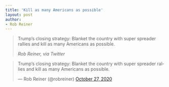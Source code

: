 ```yaml
---
title: 'Kill as many Americans as possible'
layout: post
author:
- Rob Reiner
---
```


> Trump’s closing strategy: Blanket the country with super spreader rallies and kill as many Americans as possible.
>
> <cite>Rob Reiner, via Twitter</cite>

<blockquote class="twitter-tweet"><p lang="en" dir="ltr">Trump’s closing strategy: Blanket the country with super spreader rallies and kill as many Americans as possible.</p>&mdash; Rob Reiner (@robreiner) <a href="https://twitter.com/robreiner/status/1321079320681476096?ref_src=twsrc%5Etfw">October 27, 2020</a></blockquote> <script async src="https://platform.twitter.com/widgets.js" charset="utf-8"></script>

